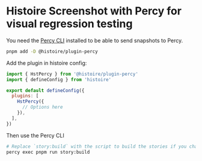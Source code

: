 # Histoire Screenshot with Percy for visual regression testing

You need the [Percy CLI](https://docs.percy.io/docs/cli-overview) installed to be able to send snapshots to Percy.

```bash
pnpm add -D @histoire/plugin-percy
```

Add the plugin in histoire config:

```js
import { HstPercy } from '@histoire/plugin-percy'
import { defineConfig } from 'histoire'

export default defineConfig({
  plugins: [
    HstPercy({
      // Options here
    }),
  ],
})
```

Then use the Percy CLI

```bash
# Replace `story:build` with the script to build the stories if you changed it
percy exec pnpm run story:build
```
